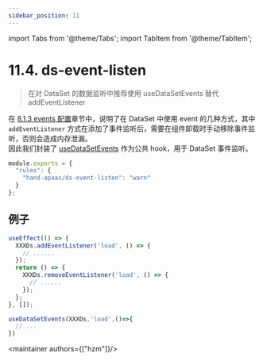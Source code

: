 ```yaml
---
sidebar_position: 11
---
```


import Tabs from '@theme/Tabs';
import TabItem from '@theme/TabItem';

# 11.4. ds-event-listen

> 在对 DataSet 的数据监听中推荐使用 useDataSetEvents 替代 addEventListener

在 [8.1.3 events 配置](/docs/c7n/8.1.DataSet#813-events-配置)章节中，说明了在 DataSet 中使用 event 的几种方式，其中 `addEventListener` 方式在添加了事件监听后，需要在组件卸载时手动移除事件监听，否则会造成内存泄漏。  
因此我们封装了 [useDataSetEvents](/docs/business/9.2.hooks#921-批量-dataset-事件监听usedatasetevents) 作为公共 hook，用于 DataSet 事件监听。

```ts
module.exports = {
  "rules": {
    "hand-apaas/ds-event-listen": "warn"
  }
};
```

## 例子

<Tabs groupId="example">
<TabItem value="error" label="❌错误">

```ts
useEffect(() => {
  XXXDs.addEventListener('load', () => {
    // ......
  });
  return () => {
    XXXDs.removeEventListener('load', () => {
      // ......
    });
  };
}, []);
```
</TabItem>

<TabItem value="right" label="✅正确">

```ts
useDataSetEvents(XXXDs,'load',()=>{
  // ...
})
```
</TabItem>
</Tabs>

<maintainer authors={["hzm"]}/>

<comment/>
